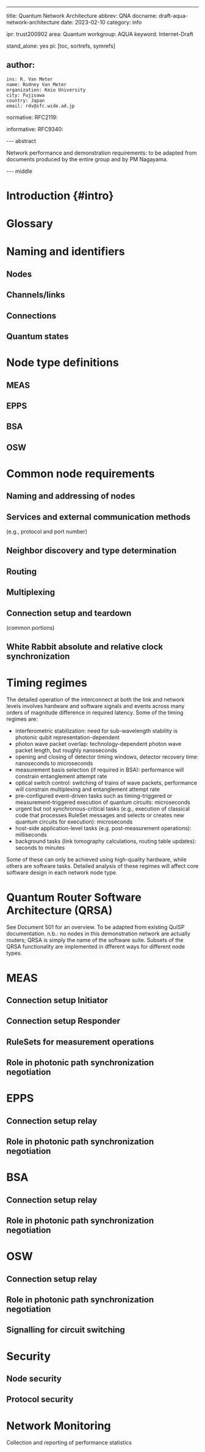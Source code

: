 ---
title: Quantum Network Architecture
abbrev: QNA
docname: draft-aqua-network-architecture
date: 2023-02-10
category: info

ipr: trust200902
area: Quantum
workgroup: AQUA
keyword: Internet-Draft

stand_alone: yes
pi: [toc, sortrefs, symrefs]

author:
 -
    ins: R. Van Meter
    name: Rodney Van Meter
    organization: Keio University
    city: Fujisawa
    country: Japan
    email: rdv@sfc.wide.ad.jp

normative:
  RFC2119:

informative:
  RFC9340:


--- abstract


Network performance and demonstration requirements: to be adapted from documents produced by the entire group and by PM Nagayama.

--- middle

Introduction        {#intro}
============


Glossary
========

Naming and identifiers
======================

Nodes
-----

Channels/links
--------------

Connections
-----------

Quantum states
--------------

Node type definitions
=====================

MEAS
----

EPPS
----

BSA
----

OSW
----


Common node requirements
========================

Naming and addressing of nodes
------------------------------


Services and external communication methods
-------------------------------------------
(e.g., protocol and port number)

Neighbor discovery and type determination
-----------------------------------------

Routing
-------

Multiplexing
------------

Connection setup and teardown
-----------------------------

 (common portions)


White Rabbit absolute and relative clock synchronization
--------------------------------------------------------

Timing regimes
==============

The detailed operation of the interconnect at both the link and network levels involves hardware and software signals and events across many orders of magnitude difference in required latency. Some of the timing regimes are:

* interferometric stabilization: need for sub-wavelength stability is photonic qubit representation-dependent
* photon wave packet overlap: technology-dependent photon wave packet length, but roughly nanoseconds
* opening and closing of detector timing windows, detector recovery time: nanoseconds to microseconds
* measurement basis selection (if required in BSA): performance will constrain entanglement attempt rate
* optical switch control: switching of trains of wave packets, performance will constrain multiplexing and entanglement attempt rate
* pre-configured event-driven tasks such as timing-triggered or measurement-triggered execution of quantum circuits: microseconds
* urgent but not synchronous-critical tasks (e.g., execution of classical code that processes RuleSet messages and selects or creates new quantum circuits for execution): microseconds
* host-side application-level tasks (e.g. post-measurement operations): milliseconds
* background tasks (link tomography calculations, routing table updates): seconds to minutes

Some of these can only be achieved using high-quality hardware, while others are software tasks. Detailed analysis of these regimes will affect core software design in each network node type.

Quantum Router Software Architecture (QRSA)
===========================================

See Document 501 for an overview. To be adapted from existing QuISP documentation.
n.b.: no nodes in this demonstration network are actually routers; QRSA is simply the name of the software suite. Subsets of the QRSA functionality are implemented in dfferent ways for different node types.

MEAS
====

Connection setup Initiator
--------------------------

Connection setup Responder
--------------------------


RuleSets for measurement operations
--------------------------


Role in photonic path synchronization negotiation
--------------------------

EPPS
====

Connection setup relay
--------------------------

Role in photonic path synchronization negotiation
--------------------------

BSA
===

Connection setup relay
--------------------------

Role in photonic path synchronization negotiation
--------------------------

OSW
===

Connection setup relay
--------------------------

Role in photonic path synchronization negotiation
--------------------------

Signalling for circuit switching
--------------------------


Security
========

Node security
--------------------------

Protocol security
--------------------------

Network Monitoring
==================

Collection and reporting of performance statistics

